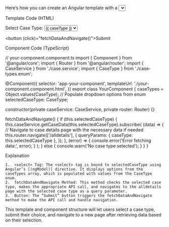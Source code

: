 Here’s how you can create an Angular template with a <select> dropdown for case type selection. The dropdown allows the user to select between different case types, and based on the selection, the appropriate API will be called, followed by navigation to the alldetails page.

Template Code (HTML)

<!-- your-component.component.html -->
<div class="case-selection">
  <label for="caseTypeSelect">Select Case Type:</label>
  <select id="caseTypeSelect" [(ngModel)]="selectedCaseType">
    <option *ngFor="let caseType of caseTypes" [value]="caseType">
      {{ caseType }}
    </option>
  </select>
</div>

<button (click)="fetchDataAndNavigate()">Submit</button>

Component Code (TypeScript)

// your-component.component.ts
import { Component } from '@angular/core';
import { Router } from '@angular/router';
import { CaseService } from './case.service';
import { CaseType } from './case-types.enum';

@Component({
  selector: 'app-your-component',
  templateUrl: './your-component.component.html',
})
export class YourComponent {
  caseTypes = Object.values(CaseType); // Populate dropdown options from enum
  selectedCaseType: CaseType;

  constructor(private caseService: CaseService, private router: Router) {}

  fetchDataAndNavigate() {
    if (this.selectedCaseType) {
      this.caseService.getCaseData(this.selectedCaseType).subscribe(
        (data) => {
          // Navigate to case details page with the necessary data if needed
          this.router.navigate(['/alldetails'], {
            queryParams: { caseType: this.selectedCaseType },
          });
        },
        (error) => {
          console.error('Error fetching data:', error);
        }
      );
    } else {
      console.warn('No case type selected');
    }
  }
}

Explanation

	1.	<select> Tag: The <select> tag is bound to selectedCaseType using Angular’s [(ngModel)] directive. It displays options from the caseTypes array, which is populated with values from the CaseType enum.
	2.	fetchDataAndNavigate Method: This method checks the selected case type, makes the appropriate API call, and navigates to the alldetails page with the selected case type as a query parameter.
	3.	Button: The “Submit” button triggers the fetchDataAndNavigate method to make the API call and handle navigation.

This template and component structure will let users select a case type, submit their choice, and navigate to a new page after retrieving data based on their selection.